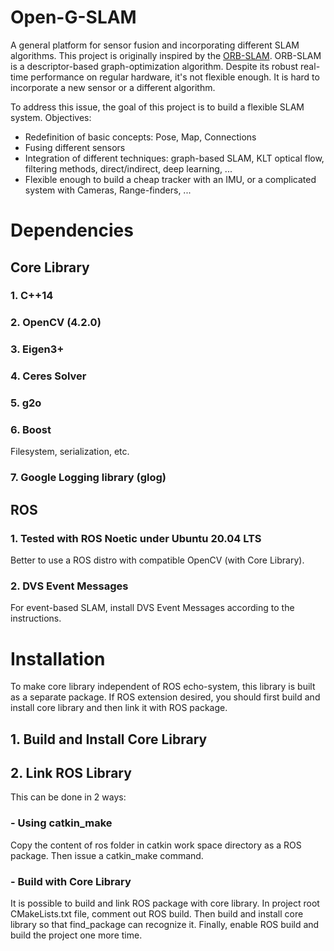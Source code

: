 # Open-G-SLAM
A general platform for sensor fusion and incorporating different SLAM algorithms.
This project is originally inspired by the [ORB-SLAM](https://github.com/UZ-SLAMLab/ORB_SLAM3).
ORB-SLAM is a descriptor-based graph-optimization algorithm.
Despite its robust real-time performance on regular hardware, it's not flexible enough.
It is hard to incorporate a new sensor or a different algorithm.

To address this issue, the goal of this project is to build a flexible SLAM system.
Objectives:
  - Redefinition of basic concepts: Pose, Map, Connections
  - Fusing different sensors
  - Integration of different techniques: graph-based SLAM, KLT optical flow, filtering methods, direct/indirect, deep learning, ...
  - Flexible enough to build a cheap tracker with an IMU, or a complicated system with Cameras, Range-finders, ...

# Dependencies

## Core Library
### 1. C++14
### 2. OpenCV (4.2.0)
### 3. Eigen3+
### 4. Ceres Solver
### 5. g2o
### 6. Boost
Filesystem, serialization, etc.
### 7. Google Logging library (glog)

## ROS
### 1. Tested with ROS Noetic under Ubuntu 20.04 LTS
Better to use a ROS distro with compatible OpenCV (with Core Library).
### 2. DVS Event Messages
For event-based SLAM, install DVS Event Messages according to the instructions.

# Installation
To make core library independent of ROS echo-system, this library is built as
a separate package. If ROS extension desired, you should first build and install
core library and then link it with ROS package.

## 1. Build and Install Core Library

## 2. Link ROS Library
This can be done in 2 ways:
### - Using catkin_make
Copy the content of ros folder in catkin work space directory as a ROS package.
Then issue a catkin_make command.
### - Build with Core Library
It is possible to build and link ROS package with core library.
In project root CMakeLists.txt file, comment out ROS build.
Then build and install core library so that find_package can recognize it.
Finally, enable ROS build and build the project one more time.